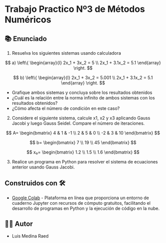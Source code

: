 # Trabajo Practico Nº3 de Métodos Numéricos

## 📚 Enunciado

1. Resuelva los siguientes sistemas usando calculadora    
   
$$ a)
\left\{
\begin{array}{l}
2x_1 + 3x_2 = 5 \\
2x_1 + 3.1x_2 = 5.1
\end{array}
\right.
$$

$$ b)
\left\{
\begin{array}{l}
2x_1 + 3x_2 = 5.001 \\
2x_1 + 3.1x_2 = 5.1
\end{array}
\right.
$$


- Grafique ambos sistemas y concluya sobre los resultados obtenidos  
- ¿Cuál es la relación entre la norma infinito de ambos sistemas con los resultados obtenidos?  
- ¿Cómo afecta el número de condición en este caso?  

2. Considere el siguiente sistema, calcule x1, x2 y x3 aplicando Gauss Jacobi y luego Gauss Seidel. Compare el número de iteraciones.  

$$
A=
\begin{bmatrix}
4 & 1 & -1 \\
2 & 5 & 0 \\
-2 & 3 & 10
\end{bmatrix}
$$

$$
b=
\begin{bmatrix}
7 \\
19 \\
45
\end{bmatrix}
$$

$$
x₀=
\begin{bmatrix}
1.2 \\
1.5 \\
1.6
\end{bmatrix}
$$



3. Realice un programa en Python para resolver el sistema de ecuaciones anterior usando Gauss Jacobi.  

## Construidos con 🛠️

- [Google Colab](https://colab.research.google.com/?hl=es) - Plataforma en línea que proporciona un entorno de cuaderno Jupyter con recursos de cómputo gratuitos, facilitando el desarrollo de programas en Python y la ejecución de código en la nube.

## 👨‍💻 Autor

- Luis Medina Raed